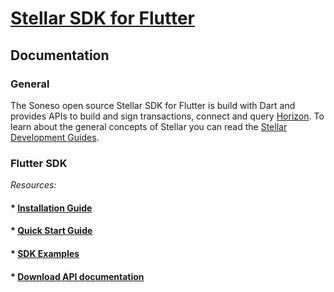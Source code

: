 # [Stellar SDK for Flutter](https://github.com/Soneso/stellar_flutter_sdk)

## Documentation

### General
The Soneso open source Stellar SDK for Flutter is build with Dart and provides APIs to build and sign transactions, connect and query [Horizon](https://github.com/stellar/horizon). To learn about the general concepts of Stellar you can read the [Stellar Development Guides](https://www.stellar.org/developers/guides/).

### Flutter SDK

*Resources:*
#### * [Installation Guide](installation.md)
#### * [Quick Start Guide](quick_start.md)
#### * [SDK Examples](sdk_examples)
#### * [Download API documentation](sdk_api_doc.zip)
